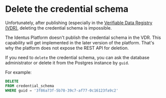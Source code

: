 # Delete the credential schema

Unfortunately, after publishing (especially in the [Verifiable Data Registry (VDR)](/docs/concepts/glossary#verifiable-data-registry), deleting the credential schema is impossible.

The Identus Platform doesn't publish the credential schema in the VDR. This capability will get implemented in the later version of the platform. That's why the platform does not expose the REST API for deletion.

If you need to `delete` the credential schema, you can ask the database administrator or delete it from the
Postgres instance by `guid`.

For example:

```sql
DELETE
FROM credential_schema
WHERE guid = '3f86a73f-5b78-39c7-af77-0c16123fa9c2'
```
